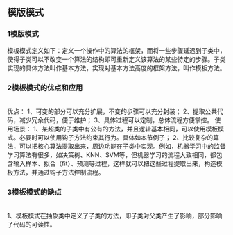 

## 模版模式

### 1模版模式

模板模式定义如下：定义一个操作中的算法的框架，而将一些步骤延迟到子类中，使得子类可以不改变一个算法的结构即可重新定义该算法的某些特定的步骤。子类实现的具体方法叫作基本方法，实现对基本方法高度的框架方法，叫作模板方法。

### 2模板模式的优点和应用


​    
    优点：
    1、可变的部分可以充分扩展，不变的步骤可以充分封装；
    2、提取公共代码，减少冗余代码，便于维护；
    3、具体过程可以定制，总体流程方便掌控。
    使用场景：
    1、某超类的子类中有公有的方法，并且逻辑基本相同，可以使用模板模式。必要时可以使用钩子方法约束其行为。具体如本节例子；
    2、比较复杂的算法，可以把核心算法提取出来，周边功能在子类中实现。例如，机器学习中的监督学习算法有很多，如决策树、KNN、SVM等，但机器学习的流程大致相同，都包含输入样本、拟合（fit）、预测等过程，这样就可以把这些过程提取出来，构造模板方法，并通过钩子方法控制流程。


### 3模板模式的缺点


​    
    1、模板模式在抽象类中定义了子类的方法，即子类对父类产生了影响，部分影响了代码的可读性。

